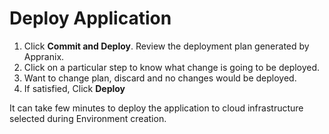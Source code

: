 # Deploy Application

1. Click **Commit and Deploy**. Review the deployment plan generated by Appranix.
2. Click on a particular step to know what change is going to be deployed.
3. Want to change plan, discard and no changes would be deployed.
4. If satisfied, Click **Deploy**

It can take few minutes to deploy the application to cloud infrastructure selected during Environment creation.

